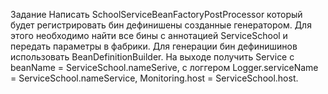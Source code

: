 Задание
Написать SchoolServiceBeanFactoryPostProcessor который будет регистрировать бин дефинишены созданные генератором. Для этого необходимо найти все бины с аннотацией ServiceSchool и передать параметры в фабрики. Для генерации бин дефинишинов использовать BeanDefinitionBuilder. На выходе получить Service c beanName = ServiceSchool.nameSerive, с логгером Logger.serviceName = ServiceSchool.nameService, Monitoring.host = ServiceSchool.host.
